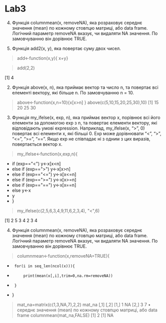 # Lab3



4. Функція columnmean(x, removeNA), яка розраховує середнє значення (mean) по кожному стовпцю матриці, або data frame. Логічний параметр removeNA вказує, чи видаляти NA значення. По замовчуванню він дорівнює TRUE.


1. Функція add2(x, y), яка повертає суму двох чисел.

> add<-function(x,y){ x+y}

> add(2,2)


[1] 4



2. Функція above(x, n), яка приймає вектор та число n, та повертає всі елементі вектору, які більше n. По замовчуванню n = 10.


> above<-function(x,n=10){x[x>n]
}
> above(c(5,10,15,20,25,30),10)
[1] 15 20 25 30



3. Функція my_ifelse(x, exp, n), яка приймає вектор x, порівнює всі його елементи за допомогою exp з n, та повертає елементи вектору, які відповідають умові expression. Наприклад, my_ifelse(x, “>”, 0) повертає всі елементи x, які більші 0. Exp може дорівнювати “<”, “>”, “<=”, “>=”, “==”. Якщо exp не співпадає ні з одним з цих виразів, повертається вектор x.


> my_ifelse<-function(x,exp,n){
+ if (exp=="<") y<-x[x<n]
+ else if (exp==">") y<-x[x>n]
+ else if (exp=="<=") y<-x[x<=n]
+ else if (exp==">=") y<-x[x>=n]
+ else if (exp=="==") y<-x[x==n]
+ else y<-x
+ y
+ }

> my_ifelse(c(2,5,6,3,4,9,11,6,2,3,4), "<",6)


[1] 2 5 3 4 2 3 4



4. Функція columnmean(x, removeNA), яка розраховує середнє значення (mean) по кожному стовпцю матриці, або data frame. Логічний параметр removeNA вказує, чи видаляти NA значення. По замовчуванню він дорівнює TRUE.
> columnmean<-function(x,removeNA=TRUE){
+      for(i in seq_len(ncol(x))){
+          print(mean(x[,i],trim=0,na.rm=removeNA))
+      }
+  }
> mat_na=matrix(c(1,3,NA,7),2,2)
> mat_na
     [,1] [,2]
[1,]    1   NA
[2,]    3    7
•	середнє значення (mean) по кожному стовпцю матриці, або data frame
> columnmean(mat_na,FALSE)
[1] 2
[1] NA




